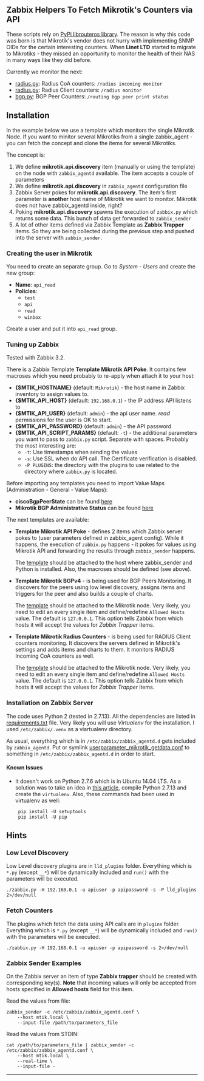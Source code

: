 Zabbix Helpers To Fetch Mikrotik's Counters via API
---------------------------------------------------

These scripts rely on [PyPi librouteros library].
The reason is why this code was born is that Mikrotik's vendor does not hurry with implementing SNMP OIDs for the 
certain interesting counters. When **Linet LTD** started to migrate to Mikrotiks - they missed an opportunity to monitor
the health of their NAS in many ways like they did before.

Currently we monitor the next:

*  [radius.py](plugins/radius.py): Radius CoA counters: `/radius incoming monitor`
*  [radius.py](plugins/radius.py): Radius Client counters: `/radius monitor`
*  [bgp.py](plugins/bgp.py): BGP Peer Counters: `/routing bgp peer print status`

## Installation

In the example below we use a template which monitors the single Mikrotik Node. If you want to minitor several Mikrotiks 
from a single zabbix_agent - you can fetch the concept and clone the items for several Mikrotiks.

The concept is:

1.  We define **mikrotik.api.discovery** item (manually or using the template) on the node with `zabbix_agentd` available. 
  The item accepts a couple of parameters
2.  We define **mikrotik.api.discovery** in `zabbix_agentd` configuration file
3.  Zabbix Server pokes for **mikrotik.api.discovery**. The item's first parameter is **another** host name  of Mikrotik 
  we want to monitor. Mikrotik does not have zabbix_agentd inside, right?
4.  Poking **mikrotik.api.discovery** spawns the execution of `zabbix.py` which returns some data. This bunch of data get
  forwarded to `zabbix_sender`
5.  A lot of other items defined via Zabbix Template as **Zabbix Trapper** items. So they are being collected during the 
  previous step and pushed into the server with `zabbix_sender`.

### Creating the user in Mikrotik
You need to create an separate group. Go to *System* - *Users* and create the new group:

*  **Name**: `api_read`
*  **Policies**:
    *  `test`
    *  `api`
    *  `read`
    *  `winbox`

Create a user and put it into `api_read` group.

### Tuning up Zabbix

Tested with Zabbix 3.2.

There is a Zabbix Template **Template Mikrotik API Poke**. It contains few macroses which you need probably to re-apply
when attach it to your host:

-  **{$MTIK_HOSTNAME}** (default: `Mikrotik`) - the host name in Zabbix inventory to assign values to.
-  **{$MTIK_API_HOST}** (default: `192.168.0.1`) - the IP address API listens to
-  **{$MTIK_API_USER}** (default: `admin`) - the api user name. *read* permissions for the user is OK to start.
-  **{$MTIK_API_PASSWORD}** (default: `admin`) - the API password
-  **{$MTIK_API_SCRIPT_PARAMS}** (default: `-t`) - the additional parameters you want to pass to `zabbix.py` script.
    Separate with spaces. Probably the most interesting are:
    *  `-t`: Use timestamps when sending the values
    *  `-s`: Use SSL when do API call. The Certificate verification is disabled.
    *  `-P PLUGINS`: the directory with the plugins to use related to the directory where `zabbix.py` is located.


Before importing any templates you need to import Value Maps (Administration - General - Value Maps):

*  **ciscoBgpPeerState** can be found [here][ciscoBgpPeerState value maps]
*  **Mikrotik BGP Administrative Status** can be found [here][Mikrotik BGP Administrative Status value maps]

The next templates are available:

*  **Template Mikrotik API Poke** - defines 2 items which Zabbix server pokes to (user parameters defined in zabbix_agent
    config). While it happens, the execution of `zabbix.py` happens - it pokes for values using Mikrotik API and 
    forwarding the results through `zabbix_sender` happens.
    
    The [template][Template Mikrotik API Poke] should be attached to the host where zabbix_sender and Python is installed.
    Also, the macroses should be defined (see above).

*  **Template Mikrotik BGPv4** - is being used for BGP Peers Monitoring. It discovers for the peers using low level 
    discovery, assigns items and triggers for the peer and also builds a couple of charts.
    
    The [template][Template Mikrotik BGPv4] should be attached to the Mikrotik node.
    Very likely, you need to edit an every single item and define/redefine `Allowed Hosts` value. The default is 
    `127.0.0.1`. This option tells Zabbix from which hosts it will accept the values for *Zabbix Trapper* items.

*  **Template Mikrotik Radius Counters** - is being used for RADIUS Client counters monitoring. It discovers the servers
    defined in Mikrotik's settings and adds items and charts to them. It monitors RADIUS Incoming CoA counters as well. 
    
    The [template][Template Mikrotik Radius Counters] should be attached to 
    the Mikrotik node. Very likely, you need to edit an every single item and define/redefine `Allowed Hosts` value. 
    The default is `127.0.0.1`. This option tells Zabbix from which hosts it will accept the values for *Zabbix Trapper* 
    items.

### Installation on Zabbix Server

The code uses Python 2 (tested in 2.7.13). All the dependencies are listed in [requirements.txt](requirements.txt) file.
Very likely you will use *Virtualenv* for the installation. I used `/etc/zabbix/.venv` as a viartualenv directory.

As usual, everything which is in `/etc/zabbix/zabbix_agentd.d` gets included by `zabbix_agentd`. Put or symlink 
[userparameter_mikrotik_getdata.conf](zabbix_agentd.d/userparameter_mikrotik_getdata.conf) to something in 
`/etc/zabbix/zabbix_agentd.d` in order to start.

#### Known Issues
*  It doesn't work on Python 2.7.6 which is in Ubuntu 14.04 LTS. As a solution was to take an idea in 
    [this article][Upgrade to Python 2.7.11 on Ubuntu], compile Python 2.7.13 and create the `virtualenv`. 
    Also, these commands had been used in virtualenv as well:
    
        pip install -U setuptools
        pip install -U pip

## Hints

### Low Level Discovery

Low Level discovery plugins are in `lld_plugins` folder. Everything which is `*.py` (except `__*`) will be dynamically 
included and `run()` with the parameters will be executed. 

    ./zabbix.py -H 192.168.0.1 -u apiuser -p apipassword -s -P lld_plugins 2>/dev/null

### Fetch Counters

The plugins which fetch the data using API calls are in `plugins` folder. Everything which is `*.py` (except `__*`) will
be dynamically included and `run()` with the parameters will be executed. 

    ./zabbix.py -H 192.168.0.1 -u apiuser -p apipassword -s 2>/dev/null

### Zabbix Sender Examples

On the Zabbix server an item of type **Zabbix trapper** should be created with corresponding key(s). 
**Note** that incoming values will only be accepted from hosts specified in **Allowed hosts** field for this item.  

Read the values from file:

    zabbix_sender -c /etc/zabbix/zabbix_agentd.conf \
        --host mtik.local \
        --input-file /path/to/parameters_file

Read the values from STDIN:

    cat /path/to/parameters_file | zabbix_sender -c /etc/zabbix/zabbix_agentd.conf \
        --host mtik.local \
        --real-time \
        --input-file -

---
[Upgrade to Python 2.7.11 on Ubuntu]: http://mbless.de/blog/2016/01/09/upgrade-to-python-2711-on-ubuntu-1404-lts.html
[PyPi librouteros library]: https://pypi.org/project/librouteros/

[ciscoBgpPeerState value maps]: zabbix_templates/zbx_valuemaps_bgp_status.xml
[Mikrotik BGP Administrative Status value maps]: zabbix_templates/zbx_valuemaps_mtik_bgp_admin_status.xml

[Template Mikrotik API Poke]: zabbix_templates/zbx_template_API_Poke.xml
[Template Mikrotik BGPv4]: zabbix_templates/zbx_template_BGP.xml
[Template Mikrotik Radius Counters]: zabbix_templates/zbx_template_Radius_Counters.xml

[Keeping in sync git repos]: https://moox.io/blog/keep-in-sync-git-repos-on-github-gitlab-bitbucket/
